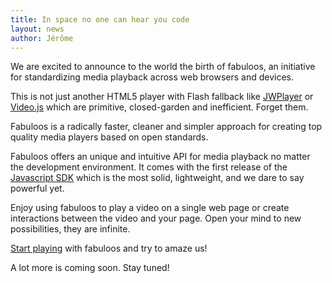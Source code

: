 ```yaml
---
title: In space no one can hear you code
layout: news
author: Jérôme
---
```


We are excited to announce to the world the birth of fabuloos, an initiative for standardizing media playback across web browsers and devices.

This is not just another HTML5 player with Flash fallback like [JWPlayer](http://www.jwplayer.com) or [Video.js](http://www.videojs.com) which are primitive, closed-garden and inefficient. Forget them.

Fabuloos is a radically faster, cleaner and simpler approach for creating top quality media players based on open standards.

Fabuloos offers an unique and intuitive API for media playback no matter the development environment. It comes with the first release of the [Javascript SDK](/download/) which is the most solid, lightweight, and we dare to say powerful yet.

Enjoy using fabuloos to play a video on a single web page or create interactions between the video and your page. Open your mind to new possibilities, they are infinite.

[Start playing](/documentation/getting-started.html) with fabuloos and try to amaze us!

A lot more is coming soon. Stay tuned!